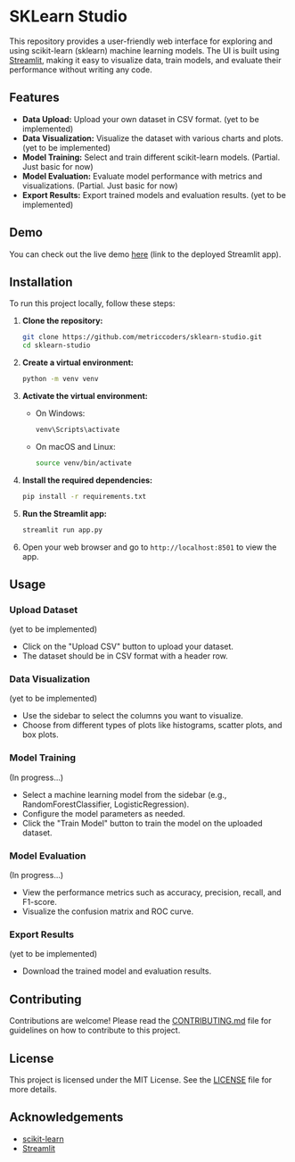 
# SKLearn Studio

This repository provides a user-friendly web interface for exploring and using scikit-learn (sklearn) machine learning models. The UI is built using [Streamlit](https://streamlit.io/), making it easy to visualize data, train models, and evaluate their performance without writing any code.

## Features

- **Data Upload:** Upload your own dataset in CSV format. (yet to be implemented)
- **Data Visualization:** Visualize the dataset with various charts and plots. (yet to be implemented)
- **Model Training:** Select and train different scikit-learn models. (Partial. Just basic for now)
- **Model Evaluation:** Evaluate model performance with metrics and visualizations. (Partial. Just basic for now)
- **Export Results:** Export trained models and evaluation results. (yet to be implemented)

## Demo

You can check out the live demo [here](#) (link to the deployed Streamlit app).

## Installation

To run this project locally, follow these steps:

1. **Clone the repository:**

   ```sh
   git clone https://github.com/metriccoders/sklearn-studio.git
   cd sklearn-studio
   ```

2. **Create a virtual environment:**

   ```sh
   python -m venv venv
   ```

3. **Activate the virtual environment:**

   - On Windows:
     ```sh
     venv\Scripts\activate
     ```
   - On macOS and Linux:
     ```sh
     source venv/bin/activate
     ```

4. **Install the required dependencies:**

   ```sh
   pip install -r requirements.txt
   ```

5. **Run the Streamlit app:**

   ```sh
   streamlit run app.py
   ```

6. Open your web browser and go to `http://localhost:8501` to view the app.

## Usage

### Upload Dataset
(yet to be implemented)
- Click on the "Upload CSV" button to upload your dataset.
- The dataset should be in CSV format with a header row.

### Data Visualization
(yet to be implemented)
- Use the sidebar to select the columns you want to visualize.
- Choose from different types of plots like histograms, scatter plots, and box plots.

### Model Training
(In progress...)
- Select a machine learning model from the sidebar (e.g., RandomForestClassifier, LogisticRegression).
- Configure the model parameters as needed.
- Click the "Train Model" button to train the model on the uploaded dataset.

### Model Evaluation
(In progress...)
- View the performance metrics such as accuracy, precision, recall, and F1-score.
- Visualize the confusion matrix and ROC curve.

### Export Results
(yet to be implemented)
- Download the trained model and evaluation results.

## Contributing

Contributions are welcome! Please read the [CONTRIBUTING.md](CONTRIBUTING.md) file for guidelines on how to contribute to this project.

## License

This project is licensed under the MIT License. See the [LICENSE](LICENSE) file for more details.

## Acknowledgements

- [scikit-learn](https://scikit-learn.org/)
- [Streamlit](https://streamlit.io/)